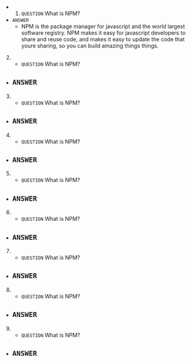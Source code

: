  - 1. `QUESTION`   What is NPM?
- `ANSWER` 
    - NPM is the package manager for javascript and the world largest software registry. NPM makes it easy for javascript developers to share and reuse code, and makes it easy to update the code that youre sharing, so you can build amazing things things.

2. - `QUESTION` What is NPM?
- `ANSWER` 
    - 

3. - `QUESTION`  What is NPM?
- `ANSWER` 
    - 

4. - `QUESTION`   What is NPM?
- `ANSWER` 
    - 

5. - `QUESTION`  What is NPM?
- `ANSWER` 
    - 

6. - `QUESTION`  What is NPM?
- `ANSWER` 
    - 

7. - `QUESTION`  What is NPM?
- `ANSWER` 
    - 

8. - `QUESTION`   What is NPM?
- `ANSWER` 
    - 

9. - `QUESTION`   What is NPM?
- `ANSWER` 
    - 
